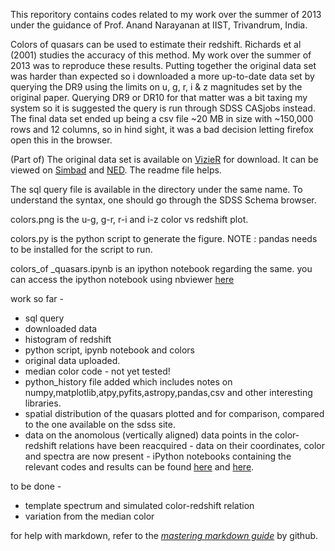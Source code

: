 This reporitory contains codes related to my work over the summer of 2013 under the guidance of Prof. Anand Narayanan at IIST, Trivandrum, India.

Colors of quasars can be used to estimate their redshift. Richards et al (2001) studies the accuracy of this method. My work over the summer of 2013 was to reproduce these results. Putting together the original data set was harder than expected so i downloaded a more up-to-date data set by querying the DR9 using the limits on u, g, r, i & z magnitudes set by the original paper. Querying DR9 or DR10 for that matter was a bit taxing my system so it is suggested the query is run through SDSS CASjobs instead. The final data set ended up being a csv file ~20 MB in size with ~150,000 rows and 12 columns, so in hind sight, it was a bad decision letting firefox open this in the browser.

(Part of) The original data set is available on [VizieR](http://vizier.cfa.harvard.edu/viz-bin/Cat?cat=J%2FAJ%2F121%2F2308&target=brief&) for download. It can be viewed on [Simbad](http://simbad.harvard.edu/simbad/sim-ref?querymethod=bib&simbo=on&submit=submit+bibcode&bibcode=2001AJ....121.2308R) and [NED](http://ned.ipac.caltech.edu/cgi-bin/nph-objsearch?search_type=Search&refcode=2001AJ....121.2308R). The readme file helps.

The sql query file is available in the directory under the same name. To understand the syntax, one should go through the SDSS Schema browser.

colors.png is the u-g, g-r, r-i and i-z color vs redshift plot.

colors.py is the python script to generate the figure. NOTE : pandas needs to be installed for the script to run.

colors_of _quasars.ipynb is an ipython notebook regarding the same.
you can access the ipython notebook using nbviewer [here](http://nbviewer.ipython.org/github/rahulporuri/quasar_colors/blob/master/colors_of_quasars.ipynb)

work so far - 

* sql query
* downloaded data
* histogram of redshift
* python script, ipynb notebook and colors
* original data uploaded.
* median color code - not yet tested!
* python_history file added which includes notes on numpy,matplotlib,atpy,pyfits,astropy,pandas,csv and other interesting libraries.
* spatial distribution of the quasars plotted and for comparison, compared to the one available on the sdss site.
* data on the anomolous (vertically aligned) data points in the color-redshift relations have been reacquired - data on their coordinates, color and spectra are now present - iPython notebooks containing the relevant codes and results can be found [here](http://nbviewer.ipython.org/github/rahulporuri/quasar_colors/blob/master/sdss_anomalies/sdss%20quasar%20anomalies.ipynb) and [here](http://nbviewer.ipython.org/github/rahulporuri/quasar_colors/blob/master/sdss_anomalies/sdss_anomalies_spectra.ipynb).

to be done - 

* template spectrum and simulated color-redshift relation
* variation from the median color

for help with markdown, refer to the [*mastering markdown guide*](https://guides.github.com/features/mastering-markdown/) by github.
